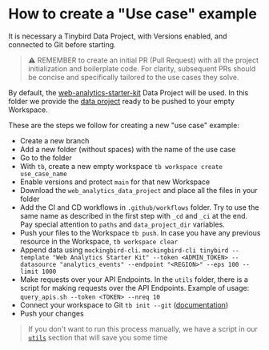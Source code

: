# How to create a "Use case" example

It is necessary a Tinybird Data Project, with Versions enabled, and connected to Git before starting. 

> ⚠️ REMEMBER to create an initial PR (Pull Request) with all the project initialization and boilerplate code. For clarity, subsequent PRs should be concise and specifically tailored to the use cases they solve.

By default, the [web-analytics-starter-kit](https://github.com/tinybirdco/web-analytics-starter-kit) Data Project will be used. In this folder we provide the [data project](web_analytics_data_project) ready to be pushed to your empty Workspace.

These are the steps we follow for creating a new "use case" example:

- Create a new branch
- Add a new folder (without spaces) with the name of the use case
- Go to the folder
- With `tb`, create a new empty workspace `tb workspace create use_case_name`
- Enable versions and protect `main` for that new Workspace
- Download the `web_analytics_data_project` and place all the files in your folder
- Add the CI and CD workflows in `.github/workflows` folder. Try to use the same name as described in the first step with `_cd` and `_ci` at the end. Pay special attention to `paths` and `data_project_dir` variables.
- Push your files to the Workspace `tb push`. In case you have any previous resource in the Workspace, `tb workspace clear`
- Append data using `mockingbird-cli`. `mockingbird-cli tinybird --template "Web Analytics Starter Kit" --token <ADMIN_TOKEN> --datasource "analytics_events" --endpoint "<REGION>" --eps 100 --limit 1000`
- Make requests over your API Endpoints. In the `utils` folder, there is a script for making requests over the API Endpoints. Example of usage: `query_apis.sh --token <TOKEN> --nreq 10`
- Connect your workspace to Git `tb init --git` ([documentation](https://www.tinybird.co/docs/guides/working-with-git.html))
- Push your changes

> If you don't want to run this process manually, we have a script in our [`utils`](utils) section that will save you some time

